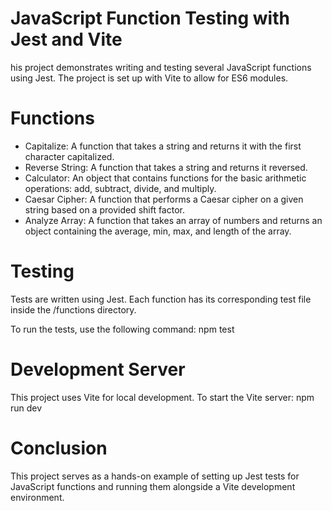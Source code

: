 # JavaScript Function Testing with Jest and Vite

his project demonstrates writing and testing several JavaScript functions using Jest. The project is set up with Vite to allow for ES6 modules.

# Functions
- Capitalize: A function that takes a string and returns it with the first character capitalized.
- Reverse String: A function that takes a string and returns it reversed.
- Calculator: An object that contains functions for the basic arithmetic operations: add, subtract, divide, and multiply.
- Caesar Cipher: A function that performs a Caesar cipher on a given string based on a provided shift factor.
- Analyze Array: A function that takes an array of numbers and returns an object containing the average, min, max, and length of the array.

# Testing
Tests are written using Jest. Each function has its corresponding test file inside the /functions directory.

To run the tests, use the following command:
npm test

# Development Server
This project uses Vite for local development. To start the Vite server:
npm run dev

# Conclusion
This project serves as a hands-on example of setting up Jest tests for JavaScript functions and running them alongside a Vite development environment.